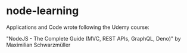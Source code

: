 # node-learning
 Applications and Code wrote following the Udemy course:
 
 "NodeJS - The Complete Guide (MVC, REST APIs, GraphQL, Deno)" by Maximilian Schwarzmüller
